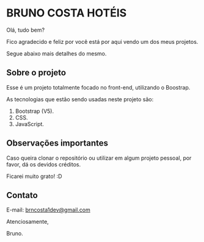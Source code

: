 # BRUNO COSTA HOTÉIS

Olá, tudo bem?

Fico agradecido e feliz por você está por aqui vendo um dos meus projetos.

Segue abaixo mais detalhes do mesmo.

## Sobre o projeto

Esse é um projeto totalmente focado no front-end, utilizando o Boostrap.

As tecnologias que estão sendo usadas neste projeto são:

1. Bootstrap (V5).
2. CSS.
3. JavaScript.


## Observações importantes

Caso queira clonar o repositório ou utilizar em algum projeto pessoal, por favor, dá os devidos créditos. 

Ficarei muito grato! :D

## Contato

E-mail: brncosta1dev@gmail.com

Atenciosamente,

Bruno.

